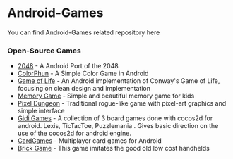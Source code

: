 # Android-Games
You can find Android-Games related repository here
<br>
### Open-Source Games
* [2048](https://github.com/tpcstld/2048) - A Android Port of the 2048
* [ColorPhun](https://github.com/prakhar1989/colorphun) - A Simple Color Game in Android
* [Game of Life](https://github.com/zsoltk/GameOfLife) - An Android implementation of Conway's Game of Life, focusing on clean design and implementation
* [Memory Game](https://github.com/sromku/memory-game) - Simple and beautiful memory game for kids
* [Pixel Dungeon](https://github.com/watabou/pixel-dungeon) - Traditional rogue-like game with pixel-art graphics and simple interface
* [Gidi Games](https://github.com/victordibia/GidiGames) - A collection of 3 board games done with cocos2d for android. Lexis, TicTacToe, Puzzlemania . Gives basic direction on the use of the cocos2d for android engine.
* [CardGames](https://github.com/otasyn/CardGames) - Multiplayer card games for Android
* [Brick Game](https://github.com/TobiasBielefeld/Simple-Brick-Games) - This game imitates the good old low cost handhelds
